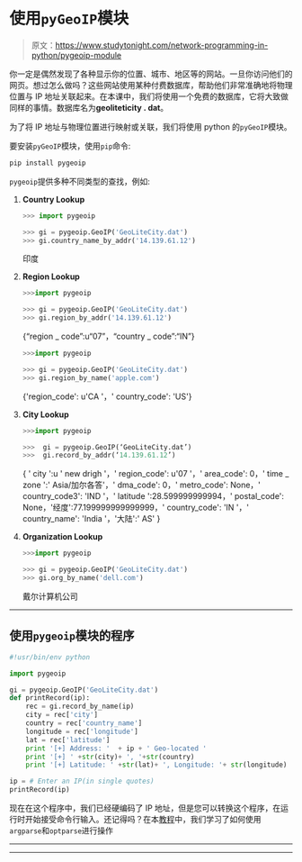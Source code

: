 # 使用`pyGeoIP`模块

> 原文：<https://www.studytonight.com/network-programming-in-python/pygeoip-module>

你一定是偶然发现了各种显示你的位置、城市、地区等的网站。一旦你访问他们的网页。想过怎么做吗？这些网站使用某种付费数据库，帮助他们非常准确地将物理位置与 IP 地址关联起来。在本课中，我们将使用一个免费的数据库，它将大致做同样的事情。数据库名为**geoliteticity . dat**。

为了将 IP 地址与物理位置进行映射或关联，我们将使用 python 的`pyGeoIP`模块。

要安装`pyGeoIP`模块，使用`pip`命令:

```py
pip install pygeoip
```

`pygeoip`提供多种不同类型的查找，例如:

1.  **Country Lookup**

    ```py
    >>> import pygeoip

    >>> gi = pygeoip.GeoIP('GeoLiteCity.dat')
    >>> gi.country_name_by_addr('14.139.61.12')
    ```

    印度

2.  **Region Lookup**

    ```py
    >>>import pygeoip

    >>> gi = pygeoip.GeoIP('GeoLiteCity.dat')
    >>> gi.region_by_addr('14.139.61.12')
    ```

    {“region _ code”:u“07”，“country _ code”:“IN”}

    ```py
    >>>import pygeoip

    >>> gi = pygeoip.GeoIP('GeoLiteCity.dat')
    >>> gi.region_by_name('apple.com')
    ```

    {'region_code': u'CA '，' country_code': 'US'}

3.  **City Lookup**

    ```py
    >>>import pygeoip

    >>>  gi = pygeoip.GeoIP(‘GeoLiteCity.dat’)
    >>>  gi.record_by_addr(‘14.139.61.12’)
    ```

    { ' city ':u ' new drigh '，' region_code': u'07 '，' area_code': 0，' time _ zone ':' Asia/加尔各答'，' dma_code': 0，' metro_code': None，' country_code3': 'IND '，' latitude ':28.599999999994，' postal_code': None，'经度':77.199999999999999，' country_code': 'IN '，' country_name': 'India '，'大陆':' AS' }

4.  **Organization Lookup**

    ```py
    >>>import pygeoip

    >>> gi = pygeoip.GeoIP('GeoLiteCity.dat')
    >>> gi.org_by_name('dell.com')
    ```

    戴尔计算机公司

* * *

## 使用`pygeoip`模块的程序

```py
#!usr/bin/env python

import pygeoip

gi = pygeoip.GeoIP('GeoLiteCity.dat')
def printRecord(ip):
	rec = gi.record_by_name(ip)
	city = rec['city']
	country = rec['country_name']
	longitude = rec['longitude']
	lat = rec['latitude']
	print '[+] Address: '  + ip + ' Geo-located '
	print '[+] ' +str(city)+ ', '+str(country)
	print '[+] Latitude: ' +str(lat)+ ', Longitude: '+ str(longitude)

ip = # Enter an IP(in single quotes)
printRecord(ip)
```

现在在这个程序中，我们已经硬编码了 IP 地址，但是您可以转换这个程序，在运行时开始接受命令行输入。还记得吗？在本[教程](input-from-command-line)中，我们学习了如何使用`argparse`和`optparse`进行操作

* * *

* * *